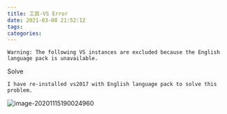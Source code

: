 ```yaml
---
title: 工具-VS Error
date: 2021-03-08 21:52:12
tags:
categories:
---
```


```
Warning: The following VS instances are excluded because the English language pack is unavailable.
```

Solve 

```
I have re-installed vs2017 with English language pack to solve this problem.
```

![image-20201115190024960](https://picgo-freejim.oss-cn-beijing.aliyuncs.com/to_upload/image-20201115190024960.png)